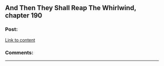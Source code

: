 ## And Then They Shall Reap The Whirlwind, chapter 190

### Post:

[Link to content](http://otherhistory.proboards.com/post/6010/thread)

### Comments:

---


